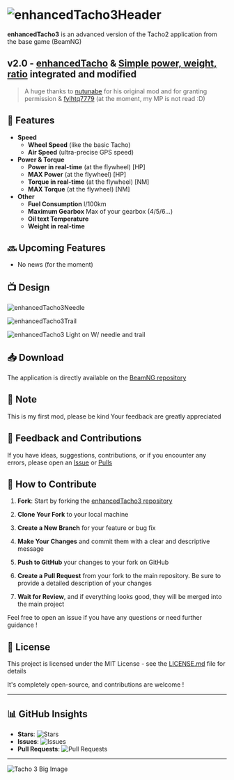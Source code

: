 # ![enhancedTacho3Header](https://github.com/YDeltagon/BeamNG_Tacho3/raw/Master/Header.png)


**enhancedTacho3** is an advanced version of the Tacho2 application from the base game (BeamNG)


## **v2.0** - [enhancedTacho](https://www.beamng.com/resources/enhanced-tachometer.27289/) & [Simple power, weight, ratio](https://www.beamng.com/resources/simple-power-weight-ratio.23693/) integrated and modified
> A huge thanks to [nutunabe](https://www.beamng.com/resources/authors/nutunabe.541038/) for his original mod and for granting permission & [fylhtq7779](https://www.beamng.com/members/fylhtq7779.133344) (at the moment, my MP is not read :D)



## 🔧 Features
- **Speed**
  - **Wheel Speed** (like the basic Tacho)
  - **Air Speed** (ultra-precise GPS speed)
- **Power & Torque**
  - **Power in real-time** (at the flywheel) [HP]
  - **MAX Power** (at the flywheel) [HP]
  - **Torque in real-time** (at the flywheel) [NM]
  - **MAX Torque** (at the flywheel) [NM]
- **Other**
  - **Fuel Consumption** l/100km
  - **Maximum Gearbox** Max of your gearbox (4/5/6...)
  - **️Oil text Temperature**
  - **Weight in real-time**


## 🔜 Upcoming Features
- No news (for the moment)


## 📺 Design
![enhancedTacho3Needle](https://github.com/YDeltagon/BeamNG_Tacho3/raw/Master/NeedleOnly.png)

![enhancedTacho3Trail](https://github.com/YDeltagon/BeamNG_Tacho3/raw/Master/TrailOnly.png)

![enhancedTacho3 Light on W/ needle and trail](https://github.com/YDeltagon/BeamNG_Tacho3/raw/Master/WithLights-Needle&Trail.png)


## 📥 Download
The application is directly available on the [BeamNG repository](https://www.beamng.com/resources/enhanced-tacho-3.27982)


## 📌 Note
This is my first mod, please be kind
Your feedback are greatly appreciated


## 📝 Feedback and Contributions
If you have ideas, suggestions, contributions, or if you encounter any errors, please open an [Issue](https://github.com/YDeltagon/BeamNG_Tacho3/issues) or [Pulls](https://github.com/YDeltagon/BeamNG_Tacho3/pulls)


## 🤝 How to Contribute
1. **Fork**: Start by forking the [enhancedTacho3 repository](https://github.com/YDeltagon/BeamNG_Tacho3)

2. **Clone Your Fork** to your local machine

3. **Create a New Branch** for your feature or bug fix

4. **Make Your Changes** and commit them with a clear and descriptive message

5. **Push to GitHub** your changes to your fork on GitHub

6. **Create a Pull Request** from your fork to the main repository. Be sure to provide a detailed description of your changes

7. **Wait for Review**, and if everything looks good, they will be merged into the main project

Feel free to open an issue if you have any questions or need further guidance !


## 📜 License

This project is licensed under the MIT License - see the [LICENSE.md](LICENSE.md) file for details

It's completely open-source, and contributions are welcome !


---


## 📊 GitHub Insights

- **Stars**: ![Stars](https://img.shields.io/github/stars/YDeltagon/BeamNG_Tacho3?style=flat-square&logo=github)
- **Issues**: ![Issues](https://img.shields.io/github/issues/YDeltagon/BeamNG_Tacho3?style=flat-square&logo=github)
- **Pull Requests**: ![Pull Requests](https://img.shields.io/github/issues-pr/YDeltagon/BeamNG_Tacho3?style=flat-square&logo=github)

---

![Tacho 3 Big Image](https://github.com/YDeltagon/BeamNG_Tacho3/raw/Master/enhancedTacho3V2-BIG.png)